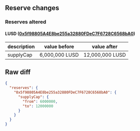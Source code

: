 ## Reserve changes

### Reserves altered

#### LUSD ([0x5f98805A4E8be255a32880FDeC7F6728C6568bA0](https://etherscan.io/address/0x5f98805A4E8be255a32880FDeC7F6728C6568bA0))

| description | value before | value after |
| --- | --- | --- |
| supplyCap | 6,000,000 LUSD | 12,000,000 LUSD |


## Raw diff

```json
{
  "reserves": {
    "0x5f98805A4E8be255a32880FDeC7F6728C6568bA0": {
      "supplyCap": {
        "from": 6000000,
        "to": 12000000
      }
    }
  }
}
```